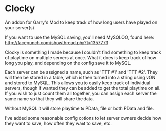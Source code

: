 Clocky
======

An addon for Garry's Mod to keep track of how long users have played on your server(s)

If you want to use the MySQL saving, you'll need MySQLOO, found here: http://facepunch.com/showthread.php?t=1357773

Clocky is something I made because I couldn't find something to keep track of playtime on multiple servers at once.
What it does is keep track of how long you play, and depending on the config save it to MySQL.

Each server can be assigned a name, such as 'TTT #1' and 'TTT #2'.
They will then be stored in a table, which is then turned into a string using vON and stored to MySQL.
This allows you to easily keep track of individual servers, though if wanted they can be added to get the total playtime on all.
If you wish to just count them all together, you can assign each server the same name so that they will share the data.

Without MySQL it will store playtime to PData, file or both PData and file.

I've added some reasonable config options to let server owners decide how they want to save, how often they want to save, etc.
